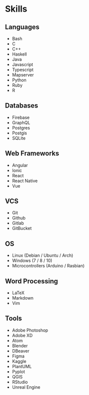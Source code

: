 # Skills

## Languages

-   Bash
-   C
-   C++
-   Haskell
-   Java
-   Javascript
-   Typescript
-   Mapserver
-   Python
-   Ruby
-   R

## Databases

-   Firebase
-   GraphQL 
-   Postgres
-   Postgis
-   SQLite

## Web Frameworks

-   Angular
-   Ionic
-   React
-   React Native 
-   Vue

## VCS

-   Git
-   Github
-   Gitlab
-   GitBucket

## OS

-   Linux (Debian / Ubuntu / Arch)
-   Windows (7 / 8 / 10)
-   Microcontrollers (Arduino / Rasbian)

## Word Processing

-   LaTeX
-   Markdown
-   Vim

## Tools

-   Adobe Photoshop
-   Adobe XD
-   Atom 
-   Blender
-   DBeaver
-   Figma
-   Kaggle
-   PlantUML
-   Pyplot
-   QGIS
-   RStudio
-   Unreal Engine
